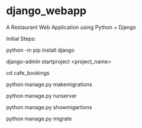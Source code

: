 # django_webapp
A Restaurant Web Application using Python + Django

Initial Steps:

python -m pip install django

django-admin startproject <project_name>

cd cafe_bookings

python manage.py makemigrations

python manage.py runserver

python manage.py showmigartions

python manage.py migrate

